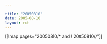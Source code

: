 ```yaml
---

title: "20050810"
date: 2005-08-10
layout: rut
---
```


[[!map pages="20050810/* and ! 20050810/*/*"]]
